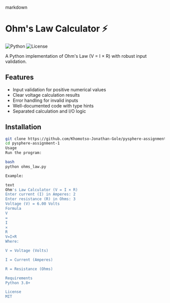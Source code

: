 markdown
# Ohm's Law Calculator ⚡

![Python](https://img.shields.io/badge/Python-3.8%2B-blue)
![License](https://img.shields.io/badge/License-MIT-green)

A Python implementation of Ohm's Law (V = I × R) with robust input validation.

## Features
- Input validation for positive numerical values
- Clear voltage calculation results
- Error handling for invalid inputs
- Well-documented code with type hints
- Separated calculation and I/O logic

## Installation
```bash
git clone https://github.com/Khomotso-Jonathan-Gole/pysphere-assignment-1.git
cd pysphere-assignment-1
Usage
Run the program:

bash
python ohms_law.py

Example:

text
Ohm's Law Calculator (V = I × R)
Enter current (I) in Amperes: 2
Enter resistance (R) in Ohms: 3
Voltage (V) = 6.00 Volts
Formula
V
=
I
×
R
V=I×R
Where:

V = Voltage (Volts)

I = Current (Amperes)

R = Resistance (Ohms)

Requirements
Python 3.8+

License
MIT


